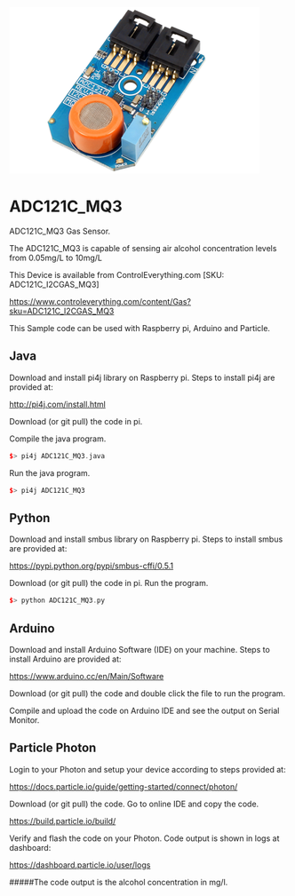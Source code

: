[![ADC121C_MQ3](ADC121C_I2CGAS_MQ3.png)](https://www.controleverything.com/content/Gas?sku=ADC121C_I2CGAS_MQ3)
# ADC121C_MQ3
ADC121C_MQ3 Gas Sensor.

The ADC121C_MQ3 is capable of sensing air alcohol concentration levels from 0.05mg/L to 10mg/L

This Device is available from ControlEverything.com [SKU: ADC121C_I2CGAS_MQ3]

https://www.controleverything.com/content/Gas?sku=ADC121C_I2CGAS_MQ3

This Sample code can be used with Raspberry pi, Arduino and Particle.

## Java
Download and install pi4j library on Raspberry pi. Steps to install pi4j are provided at:

http://pi4j.com/install.html

Download (or git pull) the code in pi.

Compile the java program.
```cpp
$> pi4j ADC121C_MQ3.java
```

Run the java program.
```cpp
$> pi4j ADC121C_MQ3
```

## Python
Download and install smbus library on Raspberry pi. Steps to install smbus are provided at:

https://pypi.python.org/pypi/smbus-cffi/0.5.1

Download (or git pull) the code in pi. Run the program.

```cpp
$> python ADC121C_MQ3.py
```

## Arduino
Download and install Arduino Software (IDE) on your machine. Steps to install Arduino are provided at:

https://www.arduino.cc/en/Main/Software

Download (or git pull) the code and double click the file to run the program.

Compile and upload the code on Arduino IDE and see the output on Serial Monitor.


## Particle Photon

Login to your Photon and setup your device according to steps provided at:

https://docs.particle.io/guide/getting-started/connect/photon/

Download (or git pull) the code. Go to online IDE and copy the code.

https://build.particle.io/build/

Verify and flash the code on your Photon. Code output is shown in logs at dashboard:

https://dashboard.particle.io/user/logs

#####The code output is the alcohol concentration in mg/l.

